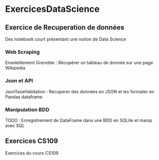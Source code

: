 # ExercicesDataScience

## Exercice de Recuperation de données
Des notebook court présentant une notion de Data Science

### Web Scraping
Ensoleillement Grenoble : Récupérer un tableau de donnée sur une page Wikipedia

### Json et API
JsonTaxeHabitation : Recuperer des données en JSON et les formater en Pandas dataframe

### Manipulation BDD
TODO : Enregistrement de DataFrame dans une BDD en SQLite et manip avec SQL

## Exercices CS109

Exercices du cours CS109

